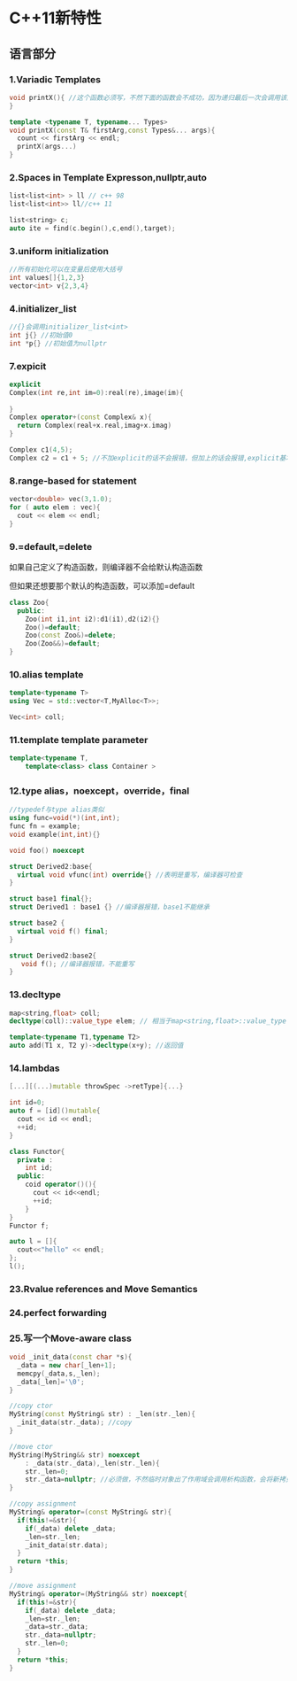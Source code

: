 # C++11新特性

## 语言部分

### 1.Variadic Templates

```C++
void printX(){ //这个函数必须写，不然下面的函数会不成功，因为递归最后一次会调用该函数
}

template <typename T, typename... Types>
void printX(const T& firstArg,const Types&... args){
  count << firstArg << endl;
  printX(args...)
}
```



### 2.Spaces in Template Expresson,nullptr,auto

```c++
list<list<int> > ll // c++ 98
list<list<int>> ll//c++ 11

list<string> c;
auto ite = find(c.begin(),c,end(),target);
```

### 3.uniform initialization

```c++
//所有初始化可以在变量后使用大括号
int values[]{1,2,3}
vector<int> v{2,3,4}

```

### 4.initializer_list

```c++
//{}会调用initializer_list<int>
int j{} //初始值0
int *p{} //初始值为nullptr

```

### 7.expicit

```c++
explicit
Complex(int re,int im=0):real(re),image(im){
  
}
Complex operator+(const Complex& x){
  return Complex(real+x.real,imag+x.imag)
}

Complex c1(4,5);
Complex c2 = c1 + 5; //不加explicit的话不会报错，但加上的话会报错,explicit基本用于构造函数

```

### 8.range-based for statement

```c++
vector<double> vec(3,1.0);
for ( auto elem : vec){
  cout << elem << endl;
}

```

### 9.=default,=delete

如果自己定义了构造函数，则编译器不会给默认构造函数

但如果还想要那个默认的构造函数，可以添加=default

```c++
class Zoo{
  public:
  	Zoo(int i1,int i2):d1(i1),d2(i2){}
  	Zoo()=default;
  	Zoo(const Zoo&)=delete;
    Zoo(Zoo&&)=default;
}
```

### 10.alias template

```c++
template<typename T>
using Vec = std::vector<T,MyAlloc<T>>; 

Vec<int> coll;
```

### 11.template template parameter

```c++
template<typename T,
	template<class> class Container >
```



### 12.type alias，noexcept，override，final

```c++
//typedef与type alias类似
using func=void(*)(int,int);
func fn = example;
void example(int,int){}
```

```c++
void foo() noexcept
```

```c++
struct Derived2:base{
  virtual void vfunc(int) override{} //表明是重写，编译器可检查
}
```

```c++
struct base1 final{};
struct Derived1 : base1 {} //编译器报错，base1不能继承

struct base2 {
  virtual void f() final;
}

struct Derived2:base2{
   void f(); //编译器报错，不能重写
}
```



### 13.decltype

```c++
map<string,float> coll;
decltype(coll)::value_type elem; // 相当于map<string,float>::value_type elem，其实decltype类似于typeof

```

```c++
template<typename T1,typename T2>
auto add(T1 x, T2 y)->decltype(x+y); //返回值

```



### 14.lambdas

```c++
[...][(...)mutable throwSpec ->retType]{...}

int id=0;
auto f = [id]()mutable{
  cout << id << endl;
  ++id;
}

class Functor{
  private :
  	int id;
  public:
  	coid operator()(){
      cout << id<<endl;
      ++id;
    }
}
Functor f;

auto l = []{
  cout<<"hello" << endl;
};
l();
```



### 23.Rvalue references and Move Semantics



### 24.perfect forwarding



### 25.写一个Move-aware class

```c++
void _init_data(const char *s){
  _data = new char[_len+1];
  memcpy(_data,s,_len);
  _data[_len]='\0';
}

//copy ctor
MyString(const MyString& str) : _len(str._len){
  _init_data(str._data); //copy
}

//move ctor
MyString(MyString&& str) noexcept
	: _data(str._data),_len(str._len){
  	str._len=0;
    str._data=nullptr; //必须做，不然临时对象出了作用域会调用析构函数，会将新拷贝的对象删除掉，导致问题
}

//copy assignment
MyString& operator=(const MyString& str){
  if(this!=&str){
    if(_data) delete _data;
    _len=str._len;
    _init_data(str.data);
  }
  return *this;
}

//move assignment
MyString& operator=(MyString&& str) noexcept{
  if(this!=&str){
    if(_data) delete _data;
    _len=str._len;
    _data=str._data;
    str._data=nullptr;
    str._len=0;
  }
  return *this;
}
```



